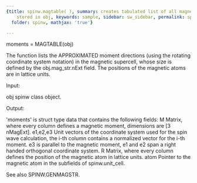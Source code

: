 ```yaml
---
{title: spinw.magtable( ), summary: creates tabulated list of all magnetic moments
    stored in obj, keywords: sample, sidebar: sw_sidebar, permalink: spinw_magtable.html,
  folder: spinw, mathjax: 'true'}

---
```

 
moments = MAGTABLE(obj)
 
The function lists the APPROXIMATED moment directions (using the rotating
coordinate system notation) in the magnetic supercell, whose size is
defined by the obj.mag_str.nExt field. The positions of the magnetic
atoms are in lattice units.
 
Input:
 
obj           spinw class object.
 
Output:
 
'moments' is struct type data that contains the following fields:
  M           Matrix, where every column defines a magnetic moment,
              dimensions are [3 nMagExt].
  e1,e2,e3    Unit vectors of the coordinate system used for the spin
              wave calculation, the i-th column contains a normalized
              vector for the i-th moment. e3 is parallel to the magnetic
              moment, e1 and e2 span a right handed orthogonal coordinate
              system.
  R           Matrix, where every column defines the position of the
              magnetic atom in lattice units.
  atom        Pointer to the magnetic atom in the subfields of
              spinw.unit_cell.
 
See also SPINW.GENMAGSTR.
 

